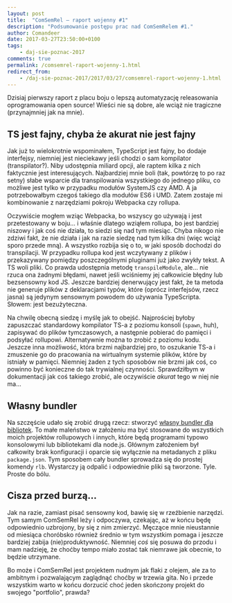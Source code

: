 ```yaml
---
layout: post
title:  "ComSemRel – raport wojenny #1"
description: "Podsumowanie postępu prac nad ComSemRelem #1."
author: Comandeer
date: 2017-03-27T23:50:00+0100
tags:
    - daj-sie-poznac-2017
comments: true
permalink: /comsemrel-raport-wojenny-1.html
redirect_from:
    - /daj-sie-poznac-2017/2017/03/27/comsemrel-raport-wojenny-1.html
---
```


Dzisiaj pierwszy raport z placu boju o lepszą automatyzację releasowania oprogramowania open source! Wieści nie są dobre, ale wciąż nie tragiczne (przynajmniej jak na mnie).<!--more-->

## TS jest fajny, chyba że akurat nie jest fajny

Jak już to wielokrotnie wspominałem, TypeScript jest fajny, bo dodaje interfejsy, niemniej jest nieciekawy jeśli chodzi o sam kompilator (transpilator?). Niby udostępnia miliard opcji, ale raptem kilka z nich faktycznie jest interesujących. Najbardziej mnie boli (tak, powtórzę to po raz setny) słabe wsparcie dla transpilowania wszystkiego do jednego pliku, co możliwe jest tylko w przypadku modułów SystemJS czy AMD. A ja potrzebowałbym czegoś takiego dla modułów ES6 i UMD. Zatem zostaje mi kombinowanie z narzędziami pokroju Webpacka czy rollupa.

Oczywiście mogłem wziąc Webpacka, bo wszyscy go używają i jest przetestowany w boju… i właśnie dlatego wziąłem rollupa, bo jest bardziej niszowy i jak coś nie działa, to siedzi się nad tym miesiąc. Chyba nikogo nie zdziwi fakt, że nie działa i jak na razie siedzę nad tym kilka dni (więc wciąż sporo przede mną). A wszystko rozbija się o to, w jaki sposób dochodzi do transpilacji. W przypadku rollupa kod jest wczytywany z plików i przekazywany pomiędzy poszczególnymi pluginami już jako zwykły tekst. A TS woli pliki. Co prawda udostępnia metodę `transpileModule`, ale… nie rzuca ona żadnymi błędami, nawet jeśli wciśniemy jej całkowicie błędny lub bezsensowny kod JS. Jeszcze bardziej denerwujący jest fakt, że ta metoda nie generuje plików z deklaracjami typów, które (oprócz interfejsów, rzecz jasna) są jedynym sensownym powodem do używania TypeScripta. Słowem: jest bezużyteczna.

Na chwilę obecną siedzę i myślę jak to obejść. Najprościej byłoby zapuszczać standardowy kompilator TS-a z poziomu konsoli (`spawn`, huh), zapisywać do plików tymczasowych, a następnie pobierać do pamięci i podsyłać rollupowi. Alternatywnie można to zrobić z poziomu kodu. Jeszcze inna możliwość, która brzmi najbardziej pro, to oszukanie TS-a i zmuszenie go do pracowania na wirtualnym systemie plików, które by istniały w pamięci. Niemniej żaden z tych sposobów nie brzmi jak coś, co powinno być konieczne do tak trywialnej czynności. Sprawdziłbym w dokumentacji jak coś takiego zrobić, ale oczywiście _akurat_ tego w niej nie ma…

## Własny bundler

Na szczęście udało się zrobić drugą rzecz: stworzyć [własny bundler dla bibliotek](https://github.com/Comandeer/rollup-lib-bundler). To małe maleństwo w założeniu ma być stosowane do wszystkich moich projektów rollupowych i innych, które będą programami typowo konsolowymi lub bibliotekami dla node.js. Głównym założeniem był całkowity brak konfiguracji i oparcie się wyłącznie na metadanych z pliku `package.json`. Tym sposobem cały bundler sprowadza się do prostej komendy `rlb`. Wystarczy ją odpalić i odpowiednie pliki są tworzone. Tyle. Proste do bólu.

## Cisza przed burzą…

Jak na razie, zamiast pisać sensowny kod, bawię się w rzeźbienie narzędzi. Tym samym ComSemRel leży i odpoczywa, czekając, aż w końcu będę odpowiednio uzbrojony, by się z nim zmierzyć. Męczące mnie nieustannie od miesiąca choróbsko również średnio w tym wszystkim pomaga i jeszcze bardziej zabija (nie)produktywność. Niemniej _coś_ się posuwa do przodu i mam nadzieję, że choćby tempo miało zostać tak niemrawe jak obecnie, to będzie utrzymane.

Bo może i ComSemRel jest projektem nudnym jak flaki z olejem, ale za to ambitnym i pozwalającym zaglądnąć choćby w trzewia gita. No i przede wszystkim warto w końcu dorzucić choć jeden skończony projekt do swojego "portfolio", prawda?
